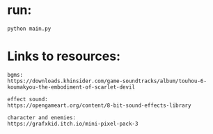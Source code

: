 # run:
    python main.py

# Links to resources:
    bgms: 
    https://downloads.khinsider.com/game-soundtracks/album/touhou-6-koumakyou-the-embodiment-of-scarlet-devil

    effect sound: 
    https://opengameart.org/content/8-bit-sound-effects-library

    character and enemies:
    https://grafxkid.itch.io/mini-pixel-pack-3
